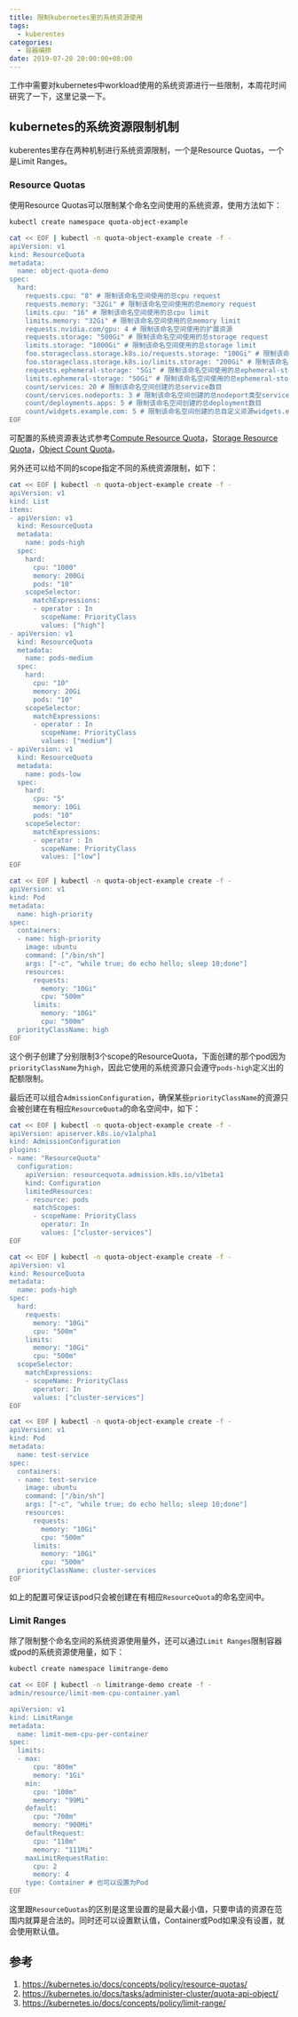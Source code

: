 ```yaml
---
title: 限制kubernetes里的系统资源使用
tags:
  - kuberentes
categories:
  - 容器编排
date: 2019-07-28 20:00:00+08:00
---
```


工作中需要对kubernetes中workload使用的系统资源进行一些限制，本周花时间研究了一下，这里记录一下。

## kubernetes的系统资源限制机制

kuberentes里存在两种机制进行系统资源限制，一个是Resource Quotas，一个是Limit Ranges。

### Resource Quotas

使用Resource Quotas可以限制某个命名空间使用的系统资源，使用方法如下：

```bash
kubectl create namespace quota-object-example

cat << EOF | kubectl -n quota-object-example create -f -
apiVersion: v1
kind: ResourceQuota
metadata:
  name: object-quota-demo
spec:
  hard:
  	requests.cpu: "8" # 限制该命名空间使用的总cpu request
  	requests.memory: "32Gi" # 限制该命名空间使用的总memory request
  	limits.cpu: "16" # 限制该命名空间使用的总cpu limit
  	limits.memory: "32Gi" # 限制该命名空间使用的总memory limit
  	requests.nvidia.com/gpu: 4 # 限制该命名空间使用的扩展资源
  	requests.storage: "500Gi" # 限制该命名空间使用的总storage request
  	limits.storage: "1000Gi" # 限制该命名空间使用的总storage limit
  	foo.storageclass.storage.k8s.io/requests.storage: "100Gi" # 限制该命名空间经由某个storage class创建的总storage request
  	foo.storageclass.storage.k8s.io/limits.storage: "200Gi" # 限制该命名空间经由某个storage class创建的总storage limit
  	requests.ephemeral-storage: "5Gi" # 限制该命名空间使用的总ephemeral-storage request
  	limits.ephemeral-storage: "50Gi" # 限制该命名空间使用的总ephemeral-storage limit
  	count/services: 20 # 限制该命名空间创建的总service数目
  	count/services.nodeports: 3 # 限制该命名空间创建的总nodeport类型service数目
  	count/deployments.apps: 5 # 限制该命名空间创建的总deployment数目
  	count/widgets.example.com: 5 # 限制该命名空间创建的总自定义资源widgets.example.com数目
EOF
```

可配置的系统资源表达式参考[Compute Resource Quota](https://kubernetes.io/docs/concepts/policy/resource-quotas/#compute-resource-quota)，[Storage Resource Quota](https://kubernetes.io/docs/concepts/policy/resource-quotas/#storage-resource-quota)，[Object Count Quota](https://kubernetes.io/docs/concepts/policy/resource-quotas/#object-count-quota)。

另外还可以给不同的scope指定不同的系统资源限制，如下：

```bash
cat << EOF | kubectl -n quota-object-example create -f -
apiVersion: v1
kind: List
items:
- apiVersion: v1
  kind: ResourceQuota
  metadata:
    name: pods-high
  spec:
    hard:
      cpu: "1000"
      memory: 200Gi
      pods: "10"
    scopeSelector:
      matchExpressions:
      - operator : In
        scopeName: PriorityClass
        values: ["high"]
- apiVersion: v1
  kind: ResourceQuota
  metadata:
    name: pods-medium
  spec:
    hard:
      cpu: "10"
      memory: 20Gi
      pods: "10"
    scopeSelector:
      matchExpressions:
      - operator : In
        scopeName: PriorityClass
        values: ["medium"]
- apiVersion: v1
  kind: ResourceQuota
  metadata:
    name: pods-low
  spec:
    hard:
      cpu: "5"
      memory: 10Gi
      pods: "10"
    scopeSelector:
      matchExpressions:
      - operator : In
        scopeName: PriorityClass
        values: ["low"]
EOF

cat << EOF | kubectl -n quota-object-example create -f -
apiVersion: v1
kind: Pod
metadata:
  name: high-priority
spec:
  containers:
  - name: high-priority
    image: ubuntu
    command: ["/bin/sh"]
    args: ["-c", "while true; do echo hello; sleep 10;done"]
    resources:
      requests:
        memory: "10Gi"
        cpu: "500m"
      limits:
        memory: "10Gi"
        cpu: "500m"
  priorityClassName: high
EOF
```

这个例子创建了分别限制3个scope的ResourceQuota，下面创建的那个pod因为`priorityClassName`为`high`，因此它使用的系统资源只会遵守`pods-high`定义出的配额限制。

最后还可以组合`AdmissionConfiguration`，确保某些`priorityClassName`的资源只会被创建在有相应`ResourceQuota`的命名空间中，如下：

```bash
cat << EOF | kubectl -n quota-object-example create -f -
apiVersion: apiserver.k8s.io/v1alpha1
kind: AdmissionConfiguration
plugins:
- name: "ResourceQuota"
  configuration:
    apiVersion: resourcequota.admission.k8s.io/v1beta1
    kind: Configuration
    limitedResources:
    - resource: pods
      matchScopes:
      - scopeName: PriorityClass 
        operator: In
        values: ["cluster-services"]
EOF

cat << EOF | kubectl -n quota-object-example create -f -
apiVersion: v1
kind: ResourceQuota
metadata:
  name: pods-high
spec:
  hard:
    requests:
      memory: "10Gi"
      cpu: "500m"
    limits:
      memory: "10Gi"
      cpu: "500m"
  scopeSelector:
    matchExpressions:
    - scopeName: PriorityClass
      operator: In
      values: ["cluster-services"]
EOF

cat << EOF | kubectl -n quota-object-example create -f -
apiVersion: v1
kind: Pod
metadata:
  name: test-service
spec:
  containers:
  - name: test-service
    image: ubuntu
    command: ["/bin/sh"]
    args: ["-c", "while true; do echo hello; sleep 10;done"]
    resources:
      requests:
        memory: "10Gi"
        cpu: "500m"
      limits:
        memory: "10Gi"
        cpu: "500m"
  priorityClassName: cluster-services
EOF
```

如上的配置可保证该pod只会被创建在有相应`ResourceQuota`的命名空间中。

### Limit Ranges

除了限制整个命名空间的系统资源使用量外，还可以通过`Limit Ranges`限制容器或pod的系统资源使用量，如下：

```bash
kubectl create namespace limitrange-demo

cat << EOF | kubectl -n limitrange-demo create -f -
admin/resource/limit-mem-cpu-container.yaml 

apiVersion: v1
kind: LimitRange
metadata:
  name: limit-mem-cpu-per-container
spec:
  limits:
  - max:
      cpu: "800m"
      memory: "1Gi"
    min:
      cpu: "100m"
      memory: "99Mi"
    default:
      cpu: "700m"
      memory: "900Mi"
    defaultRequest:
      cpu: "110m"
      memory: "111Mi"
    maxLimitRequestRatio:
      cpu: 2
      memory: 4
    type: Container # 也可以设置为Pod
EOF
```

这里跟`ResourceQuotas`的区别是这里设置的是最大最小值，只要申请的资源在范围内就算是合法的。同时还可以设置默认值，Container或Pod如果没有设置，就会使用默认值。

## 参考

1. https://kubernetes.io/docs/concepts/policy/resource-quotas/
2. https://kubernetes.io/docs/tasks/administer-cluster/quota-api-object/
3. https://kubernetes.io/docs/concepts/policy/limit-range/